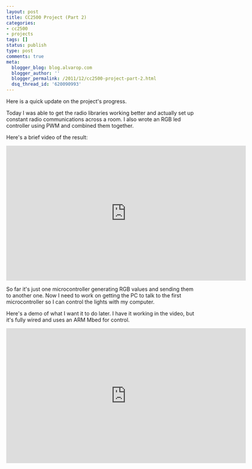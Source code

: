 ```yaml
---
layout: post
title: CC2500 Project (Part 2)
categories:
- cc2500
- projects
tags: []
status: publish
type: post
comments: true
meta:
  blogger_blog: blog.alvarop.com
  blogger_author: ''
  blogger_permalink: /2011/12/cc2500-project-part-2.html
  dsq_thread_id: '620090993'
---
```

Here is a quick update on the project's progress.

Today I was able to get the radio libraries working better and actually set up constant radio communications across a room. I also wrote an RGB led controller using PWM and combined them together.

Here's a brief video of the result:

<div style="text-align: center;"><iframe allowfullscreen="" frameborder="0" height="360" src="https://www.youtube.com/embed/GiLib5a6rNo?rel=0" width="640"></iframe></div>

So far it's just one microcontroller generating RGB values and sending them to another one. Now I need to work on getting the PC to talk to the first microcontroller so I can control the lights with my computer.

Here's a demo of what I want it to do later. I have it working in the video, but it's fully wired and uses an ARM Mbed for control.

<div style="text-align: center;"><iframe allowfullscreen="" frameborder="0" height="360" src="https://www.youtube.com/embed/rO0fhPOe0Tw?rel=0&amp;hd=1" width="640"></iframe></div>
